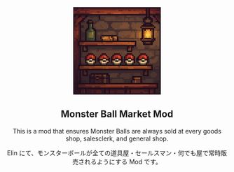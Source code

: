 <div align="center">
  <a href="https://steamcommunity.com/sharedfiles/filedetails/?id=3498201295">
    <img alt="中世ファンタジー風の道具屋でモンスターボールが棚に並んでいるドット絵イラスト" src="preview.jpg">
  </a>
</div>

<h2 align="center">
  Monster Ball Market Mod
</h2>

<div align="center">
  <p>This is a mod that ensures Monster Balls are always sold at every goods shop, salesclerk, and general shop.</p>
  <p>Elin にて、モンスターボールが全ての道具屋・セールスマン・何でも屋で常時販売されるようにする Mod です。</p>
</div>
